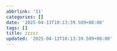```yaml
---
abbrlink: '11'
categories: []
date: '2025-04-13T10:13:39.509+08:00'
tags: []
title: zzzzz
updated: '2025-04-13T10:13:39.509+08:00'
---
```

